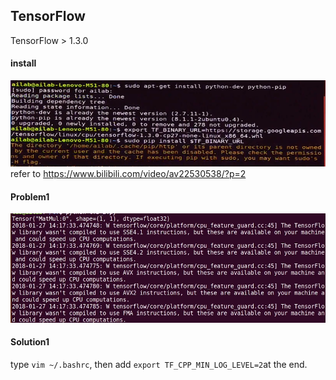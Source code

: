 ## TensorFlow  
TensorFlow > 1.3.0  
#### install
![tf_install](https://github.com/shish920/ConfigurationBugs/blob/master/pictures/tf_install.png)  
refer to https://www.bilibili.com/video/av22530538/?p=2  
#### Problem1  
![tf_cpu_set](https://github.com/shish920/ConfigurationBugs/blob/master/pictures/tf_set.png)  
#### Solution1
type `vim ~/.bashrc`, then add `export TF_CPP_MIN_LOG_LEVEL=2`at the end.
